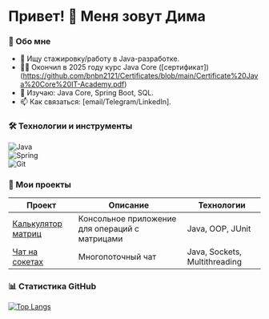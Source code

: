 # Привет! 👋 Меня зовут Дима 

### 🚀 Обо мне 
- 🔭 Ищу стажировку/работу в Java-разработке.
- 👨‍🎓 Окончил в 2025 году курс Java Core ([сертификат])(https://github.com/bnbn2121/Certificates/blob/main/Certificate%20Java%20Core%20IT-Academy.pdf)
- 🌱 Изучаю: Java Core, Spring Boot, SQL.  
- 📫 Как связаться: [email/Telegram/LinkedIn].  

### 🛠️ Технологии и инструменты  
![Java](https://img.shields.io/badge/Java-17%2B-orange?logo=openjdk)  
![Spring](https://img.shields.io/badge/Spring-6.0-blue?logo=spring)  
![Git](https://img.shields.io/badge/Git-F05032?logo=git&logoColor=white)  

### 📂 Мои проекты  
| Проект | Описание | Технологии |  
|--------|----------|------------|  
| [Калькулятор матриц](ссылка) | Консольное приложение для операций с матрицами | Java, OOP, JUnit |  
| [Чат на сокетах](ссылка) | Многопоточный чат | Java, Sockets, Multithreading |  

### 📊 Статистика GitHub  
[![Top Langs](https://github-readme-stats.vercel.app/api/top-langs/?username=bnbn2121&layout=compact&theme=radical)](https://github.com/bnbn2121) 
